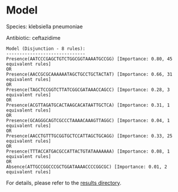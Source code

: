 
# Model

Species: klebsiella pneumoniae

Antibiotic: ceftazidime

```
Model (Disjunction - 8 rules):
------------------------------
Presence(AATCCCGAGCTGTCTGGCGGTAAAATGCCGG) [Importance: 0.80, 45 equivalent rules]
OR
Presence(AACCGCGCAAAAAATAGCTGCCTGCTACTAT) [Importance: 0.66, 31 equivalent rules]
OR
Presence(TAGCTCCGGTCTTATCGGCGATAAACCAGCC) [Importance: 0.28, 3 equivalent rules]
OR
Presence(ACGTTAGATGCACTAAGCACATAATTGCTCA) [Importance: 0.31, 1 equivalent rules]
OR
Presence(GCAGGGCAGTCGCCCTAAAACAAAGTTAGGC) [Importance: 0.04, 1 equivalent rules]
OR
Presence(AACCTGTTTGCGGTGCTCCATTAGCTGCAGG) [Importance: 0.33, 25 equivalent rules]
OR
Presence(TTTACCATGACGCCATTACTGTATAAAAAAA) [Importance: 0.08, 1 equivalent rules]
OR
Absence(ATTGCCGGCCCGCTGGATAAAACCCCGGCGC) [Importance: 0.01, 2 equivalent rules]

```

For details, please refer to the [results directory](../../../../../results/scm_b/klebsiella+pneumoniae/ceftazidime/repeat_2/).

